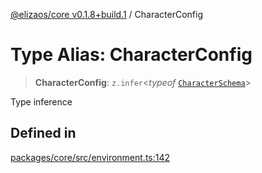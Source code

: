 [@elizaos/core v0.1.8+build.1](../index.md) / CharacterConfig

# Type Alias: CharacterConfig

> **CharacterConfig**: `z.infer`\<*typeof* [`CharacterSchema`](../variables/CharacterSchema.md)\>

Type inference

## Defined in

[packages/core/src/environment.ts:142](https://github.com/gaiaaiagent/GAIA/blob/main/packages/core/src/environment.ts#L142)
